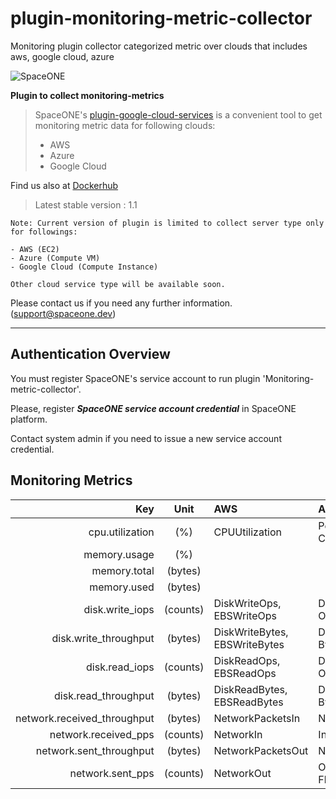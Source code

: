 # plugin-monitoring-metric-collector

Monitoring plugin collector categorized metric over clouds that includes aws, google cloud, azure

![SpaceONE](https://spaceone-custom-assets.s3.ap-northeast-2.amazonaws.com/console-assets/icons/cloud-services/spaceone/spaceone-logo.svg)

**Plugin to collect monitoring-metrics**

> SpaceONE's [plugin-google-cloud-services](https://github.com/spaceone-dev/plugin-monitoring-metric-collector) is a convenient tool to 
get monitoring metric data for following clouds:
>- AWS
>- Azure
>- Google Cloud 

Find us also at [Dockerhub](https://hub.docker.com/repository/docker/spaceone/monitoring-metric-collector)
> Latest stable version : 1.1

```
Note: Current version of plugin is limited to collect server type only for followings: 

- AWS (EC2)
- Azure (Compute VM)
- Google Cloud (Compute Instance)  

Other cloud service type will be available soon.  
```


Please contact us if you need any further information. (<support@spaceone.dev>)

---

## Authentication Overview
You must register SpaceONE's service account to run plugin 'Monitoring-metric-collector'.

Please, register ***SpaceONE service account credential*** in SpaceONE platform. 

Contact system admin if you need to issue a new service account credential.


## Monitoring Metrics
| Key  | Unit |AWS|Azure|Google Cloud|
| --------: |:----:|:----|:----| :----|
| cpu.utilization | (%) | CPUUtilization| Percentage CPU | compute.googleapis.com/instance/cpu/utilization |
| memory.usage | (%) |  |  |  |
| memory.total | (bytes) |  |  | compute.googleapis.com/instance/memory/balloon/ram_size |
| memory.used | (bytes) |  |  | compute.googleapis.com/instance/memory/balloon/ram_used |
| disk.write_iops | (counts)| DiskWriteOps, EBSWriteOps  | Data Disk Write Operations/Sec | compute.googleapis.com/instance/disk/write_ops_count |
| disk.write_throughput  | (bytes)| DiskWriteBytes, EBSWriteBytes  | Disk Write Bytes | compute.googleapis.com/instance/disk/write_bytes_count |
| disk.read_iops  | (counts)| DiskReadOps, EBSReadOps | Disk Read Operations/Sec | compute.googleapis.com/instance/disk/read_ops_count |
| disk.read_throughput  | (bytes)| DiskReadBytes, EBSReadBytes | Disk Read Bytes | compute.googleapis.com/instance/disk/read_bytes_count |
| network.received_throughput | (bytes)| NetworkPacketsIn | Network In | compute.googleapis.com/instance/network/received_bytes_count |
| network.received_pps | (counts)| NetworkIn | Inbound Flows | compute.googleapis.com/instance/network/received_packets_count |
| network.sent_throughput | (bytes)| NetworkPacketsOut | Network Out | compute.googleapis.com/instance/network/sent_bytes_count |
| network.sent_pps | (counts)| NetworkOut | Outbound Flows | compute.googleapis.com/instance/network/sent_packets_count |



